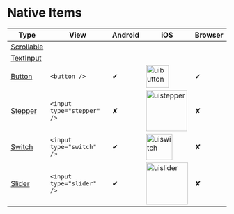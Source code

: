 # Native Items

|Type|View|Android|iOS|Browser|
|---|---|---|---|---|
|[Scrollable](./native-items/scrollable.md)|||||
|[TextInput](./native-items/textinput.md)|||||
|[Button](./native-items/button.md)|`<button />`|✔|<img width="52" alt="uibutton" src="https://cloud.githubusercontent.com/assets/1618590/20033219/55b98b2e-a39c-11e6-9dd7-1cb2cfe87c58.png">|✔|
|[Stepper](./native-items/stepper.md)|`<input type="stepper" />`|✘|<img width="94" alt="uistepper" src="https://cloud.githubusercontent.com/assets/1618590/20033221/55bfdc86-a39c-11e6-92ca-d02558266b23.png">|✘|
|[Switch](./native-items/switch.md)|`<input type="switch" />`|✔|<img width="60" alt="uiswitch" src="https://cloud.githubusercontent.com/assets/1618590/20033222/55c68c48-a39c-11e6-9c80-ad2c8abdaa68.png">|✘|
|[Slider](./native-items/slider.md)|`<input type="slider" />`|✔|<img width="96" alt="uislider" src="https://cloud.githubusercontent.com/assets/1618590/20033220/55bbaf3a-a39c-11e6-8c7f-50d51c62de51.png">|✘|
